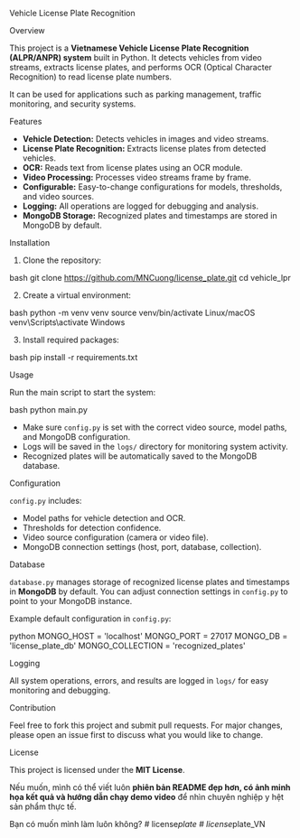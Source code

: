 
 Vehicle License Plate Recognition

 Overview

This project is a **Vietnamese Vehicle License Plate Recognition (ALPR/ANPR) system** built in Python. It detects vehicles from video streams, extracts license plates, and performs OCR (Optical Character Recognition) to read license plate numbers.

It can be used for applications such as parking management, traffic monitoring, and security systems.



 Features

* **Vehicle Detection:** Detects vehicles in images and video streams.
* **License Plate Recognition:** Extracts license plates from detected vehicles.
* **OCR:** Reads text from license plates using an OCR module.
* **Video Processing:** Processes video streams frame by frame.
* **Configurable:** Easy-to-change configurations for models, thresholds, and video sources.
* **Logging:** All operations are logged for debugging and analysis.
* **MongoDB Storage:** Recognized plates and timestamps are stored in MongoDB by default.


 Installation

1. Clone the repository:

bash
git clone https://github.com/MNCuong/license_plate.git
cd vehicle_lpr


2. Create a virtual environment:

bash
python -m venv venv
source venv/bin/activate    Linux/macOS
venv\Scripts\activate       Windows


3. Install required packages:

bash
pip install -r requirements.txt




 Usage

Run the main script to start the system:

bash
python main.py


* Make sure `config.py` is set with the correct video source, model paths, and MongoDB configuration.
* Logs will be saved in the `logs/` directory for monitoring system activity.
* Recognized plates will be automatically saved to the MongoDB database.



 Configuration

`config.py` includes:

* Model paths for vehicle detection and OCR.
* Thresholds for detection confidence.
* Video source configuration (camera or video file).
* MongoDB connection settings (host, port, database, collection).



 Database

`database.py` manages storage of recognized license plates and timestamps in **MongoDB** by default.
You can adjust connection settings in `config.py` to point to your MongoDB instance.

Example default configuration in `config.py`:

python
MONGO_HOST = 'localhost'
MONGO_PORT = 27017
MONGO_DB = 'license_plate_db'
MONGO_COLLECTION = 'recognized_plates'




 Logging

All system operations, errors, and results are logged in `logs/` for easy monitoring and debugging.



 Contribution

Feel free to fork this project and submit pull requests.
For major changes, please open an issue first to discuss what you would like to change.



 License

This project is licensed under the **MIT License**.



Nếu muốn, mình có thể viết luôn **phiên bản README đẹp hơn, có ảnh minh họa kết quả và hướng dẫn chạy demo video** để nhìn chuyên nghiệp y hệt sản phẩm thực tế.

Bạn có muốn mình làm luôn không?
#   l i c e n s e _ p l a t e 
 
 #   l i c e n s e _ p l a t e _ V N  
 